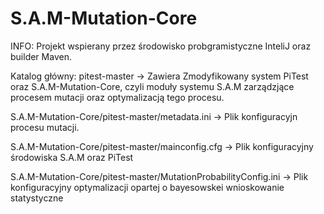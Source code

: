 # S.A.M-Mutation-Core

INFO: Projekt wspierany przez środowisko probgramistyczne InteliJ oraz builder Maven.

Katalog główny: pitest-master -> Zawiera Zmodyfikowany system PiTest oraz S.A.M-Mutation-Core,
czyli moduły systemu S.A.M zarządzjące procesem mutacji oraz optymalizacją tego procesu. 

S.A.M-Mutation-Core/pitest-master/metadata.ini -> Plik konfiguracyjn procesu mutacji.

S.A.M-Mutation-Core/pitest-master/mainconfig.cfg -> Plik konfiguracyjny środowiska S.A.M oraz PiTest

S.A.M-Mutation-Core/pitest-master/MutationProbabilityConfig.ini -> Plik konfiguracyjny optymalizacji
opartej o bayesowskei wnioskowanie statystyczne


